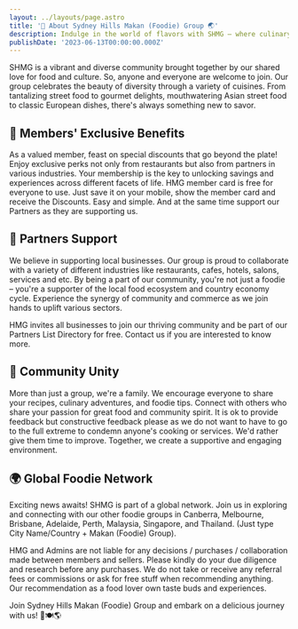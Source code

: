 ```yaml
---
layout: ../layouts/page.astro
title: '🍜 About Sydney Hills Makan (Foodie) Group 🌏'
description: Indulge in the world of flavors with SHMG – where culinary delights meet community spirit! 🍲 "Makan" meaning "Eat" in Malaysian & Singaporean Malay and Indonesian language.
publishDate: '2023-06-13T00:00:00.000Z'
---
```


SHMG is a vibrant and diverse community brought together by our shared love for food and culture. So, anyone and everyone are welcome to join.
Our group celebrates the beauty of diversity through a variety of cuisines. From tantalizing street food to gourmet delights, mouthwatering Asian street food to classic European dishes, there's always something new to savor.

## 🎁 Members' Exclusive Benefits

As a valued member, feast on special discounts that go beyond the plate! Enjoy exclusive perks not only from restaurants but also from partners in various industries. Your membership is the key to unlocking savings and experiences across different facets of life. HMG member card is free for everyone to use. Just save it on your mobile, show the member card and receive the Discounts. Easy and simple. And at the same time support our Partners as they are supporting us.

## 💼 Partners Support

We believe in supporting local businesses. Our group is proud to collaborate with a variety of different industries like restaurants, cafes, hotels, salons, services and etc. By being a part of our community, you're not just a foodie – you're a supporter of the local food ecosystem and country economy cycle. Experience the synergy of community and commerce as we join hands to uplift various sectors.

HMG invites all businesses to join our thriving community and be part of our Partners List Directory for free. Contact us if you are interested to know more.

## 🤝 Community Unity

More than just a group, we're a family. We encourage everyone to share your recipes, culinary adventures, and foodie tips. Connect with others who share your passion for great food and community spirit. It is ok to provide feedback but constructive feedback please as we do not want to have to go to the full extreme to condemn anyone's cooking or services. We'd rather give them time to improve. Together, we create a supportive and engaging environment.

## 🌍 Global Foodie Network

Exciting news awaits! SHMG is part of a global network. Join us in exploring and connecting with our other foodie groups in Canberra, Melbourne, Brisbane, Adelaide, Perth, Malaysia, Singapore, and Thailand. (Just type City Name/Country + Makan (Foodie) Group).

HMG and Admins are not liable for any decisions / purchases / collaboration made between members and sellers. Please kindly do your due diligence and research before any purchases. We do not take or receive any referral fees or commissions or ask for free stuff when recommending anything. Our recommendation as a food lover own taste buds and experiences.

Join Sydney Hills Makan (Foodie) Group and embark on a delicious journey with us! 🥢🍽🌎

